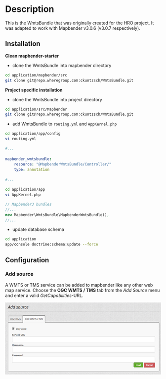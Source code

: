 # Description

This is the WmtsBundle that was originally created for the HRO project. It was adapted to work with Mapbender v3.0.6 (v3.0.7 respectively).

## Installation

**Clean mapbender-starter**

* clone the WmtsBundle into mapbender directory

```bash
cd application/mapbender/src
git clone git@repo.wheregroup.com:ckuntzsch/WmtsBundle.git
```

**Project specific installation**

* clone the WmtsBundle into project directory

```bash
cd application/src/Mapbender
git clone git@repo.wheregroup.com:ckuntzsch/WmtsBundle.git
```

* add WmtsBundle to `routing.yml` and `AppKernel.php`

```bash
cd application/app/config
vi routing.yml
```

```yml
#...
    
mapbender_wmtsbundle:
    resource: "@MapbenderWmtsBundle/Controller/"
    type: annotation

#...
```

```bash
cd application/app
vi AppKernel.php
```

```php
// Mapbender3 bundles
//...
new Mapbender\WmtsBundle\MapbenderWmtsBundle(),
//...
```

* update database schema

```bash
cd application
app/console doctrine:schema:update --force
```

## Configuration

### Add source

A WMTS or TMS service can be added to mapbender like any other web map service. Choose the **OGC WMTS / TMS** tab from the *Add Source* menu and enter a valid *GetCapabilities*-URL.

![Add wmts/tms source](Documentation/01.png)
